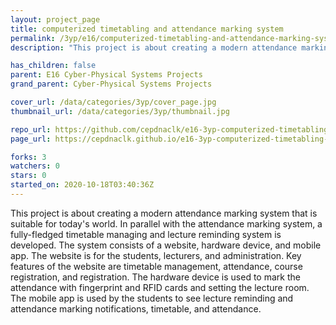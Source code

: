 ```yaml
---
layout: project_page
title: computerized timetabling and attendance marking system
permalink: /3yp/e16/computerized-timetabling-and-attendance-marking-system
description: "This project is about creating a modern attendance marking system that is suitable for today's world. In parallel with the attendance marking system, a fully-fledged timetable managing and lecture reminding system is developed. The system consists of a website, hardware device, and mobile app. The website is for the students, lecturers, and administration. Key features of the website are timetable management, attendance, course registration, and registration.  The hardware device is used to mark the attendance with fingerprint and RFID cards and setting the lecture room. The mobile app is used by the students to see lecture reminding and attendance marking notifications, timetable, and attendance."

has_children: false
parent: E16 Cyber-Physical Systems Projects
grand_parent: Cyber-Physical Systems Projects

cover_url: /data/categories/3yp/cover_page.jpg
thumbnail_url: /data/categories/3yp/thumbnail.jpg

repo_url: https://github.com/cepdnaclk/e16-3yp-computerized-timetabling-and-attendance-marking-system
page_url: https://cepdnaclk.github.io/e16-3yp-computerized-timetabling-and-attendance-marking-system

forks: 3
watchers: 0
stars: 0
started_on: 2020-10-18T03:40:36Z
---
```

This project is about creating a modern attendance marking system that is suitable for today's world. In parallel with the attendance marking system, a fully-fledged timetable managing and lecture reminding system is developed. The system consists of a website, hardware device, and mobile app. The website is for the students, lecturers, and administration. Key features of the website are timetable management, attendance, course registration, and registration.  The hardware device is used to mark the attendance with fingerprint and RFID cards and setting the lecture room. The mobile app is used by the students to see lecture reminding and attendance marking notifications, timetable, and attendance.

